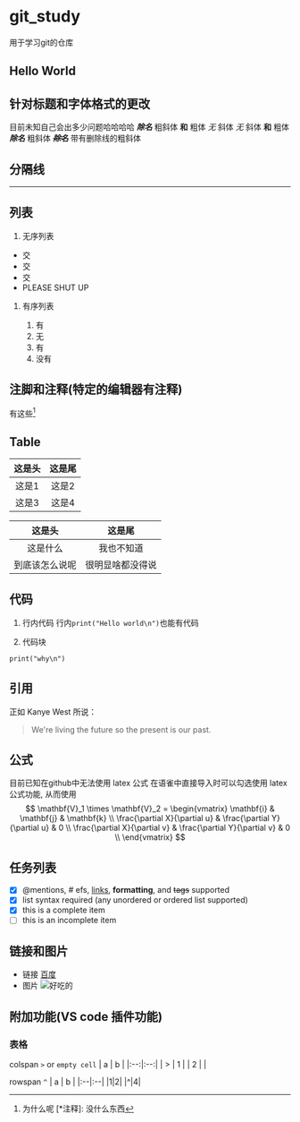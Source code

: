 # git_study

用于学习git的仓库

## Hello World

## 针对标题和字体格式的更改

目前未知自己会出多少问题哈哈哈哈
___除名___     粗斜体
__和__         粗体
_无_           斜体
*无*           斜体
**和**         粗体
***除名***     粗斜体
**~~*除名*~~** 带有删除线的粗斜体

## 分隔线

* * *

## 列表

1. 无序列表

* 交
* 交
* 交
* PLEASE SHUT UP

1. 有序列表

    1. 有
    2. 无
    3. 有
    4. 没有

## 注脚和注释(特定的编辑器有注释)

有这些[^1]
<!--注释一下: 注脚会自动放在最后面-->
[^1]: 为什么呢
[*注释]: 没什么东西

## Table

|这是头|这是尾|
|:-----:|:------:|
|这是1|这是2|
|这是3|这是4|

这是头|这是尾
:-----:|:---:
这是什么|我也不知道
到底该怎么说呢|很明显啥都没得说

## 代码

1. 行内代码
    行内`print("Hello world\n")`也能有代码

2. 代码块

```python{.line-numbers highlight=1}
print("why\n")
```

## 引用

正如 Kanye West 所说：

> We're living the future so
> the present is our past.

## 公式

目前已知在github中无法使用 latex 公式
在语雀中直接导入时可以勾选使用 latex 公式功能, 从而使用
$$
\mathbf{V}_1 \times \mathbf{V}_2 =  \begin{vmatrix} 
\mathbf{i} & \mathbf{j} & \mathbf{k} \\
\frac{\partial X}{\partial u} &  \frac{\partial Y}{\partial u} & 0 \\
\frac{\partial X}{\partial v} &  \frac{\partial Y}{\partial v} & 0 \\
\end{vmatrix}
$$

## 任务列表

* [x] @mentions, # efs, [links](https://www.baidu.com), **formatting**, and ~~tags~~ supported
* [x] list syntax required (any unordered or ordered list supported)
* [x] this is a complete item
* [ ] this is an incomplete item

## 链接和图片

* 链接
    [百度](https://www.baidu.com)
* 图片
    ![好吃的](https://images.pexels.com/photos/3604314/pexels-photo-3604314.jpeg?auto=compress&cs=tinysrgb&dpr=1&w=500)

## 附加功能(VS code 插件功能)

### 表格

colspan `>` or `empty cell`
| a | b |
|:--:|:--:|
| > | 1 |
| 2 |  |

rowspan `^`
| a | b |
|:--|:--|
|1|2|
|^|4|
